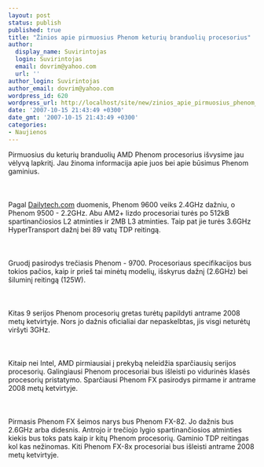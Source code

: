 ```yaml
---
layout: post
status: publish
published: true
title: "Žinios apie pirmuosius Phenom keturių branduolių procesorius"
author:
  display_name: Suvirintojas
  login: Suvirintojas
  email: dovrim@yahoo.com
  url: ''
author_login: Suvirintojas
author_email: dovrim@yahoo.com
wordpress_id: 620
wordpress_url: http://localhost/site/new/zinios_apie_pirmuosius_phenom_keturiu_branduoliu_procesorius/
date: '2007-10-15 21:43:49 +0300'
date_gmt: '2007-10-15 21:43:49 +0300'
categories:
- Naujienos
---
```

<p>Pirmuosius du keturių branduolių AMD Phenom procesorius išvysime jau vėlyvą lapkritį. Jau žinoma informacija apie juos bei apie būsimus Phenom gaminius.<br />
<br><br />
<br>Pagal <a class="ns" href="http://www.dailytech.com/AMD+Sheds+Additional+Phenom+Details/article9237.htm">Dailytech.com</a> duomenis, Phenom 9600 veiks 2.4GHz dažniu, o Phenom 9500 - 2.2GHz. Abu AM2+ lizdo procesoriai turės po 512kB spartinančiosios L2 atminties ir 2MB L3 atminties. Taip pat jie turės 3.6GHz HyperTransport dažnį bei 89 vatų TDP reitingą.<br />
<br><br />
<br>Gruodį pasirodys trečiasis Phenom - 9700. Procesoriaus specifikacijos bus tokios pačios, kaip ir prieš tai minėtų modelių, išskyrus dažnį (2.6GHz) bei šiluminį reitingą (125W).<br />
<br><br />
<br>Kitas 9 serijos Phenom procesorių gretas turėtų papildyti antrame 2008 metų ketvirtyje. Nors jo dažnis oficialiai dar nepaskelbtas, jis visgi neturėtų viršyti 3GHz.<br />
<br><br />
<br>Kitaip nei Intel, AMD pirmiausiai į prekybą neleidžia sparčiausių serijos procesorių. Galingiausi Phenom procesoriai bus išleisti po vidurinės klasės procesorių pristatymo. Sparčiausi Phenom FX pasirodys pirmame ir antrame 2008 metų ketvirtyje.<br />
<br><br />
<br>Pirmasis Phenom FX šeimos narys bus Phenom FX-82. Jo dažnis bus 2.6GHz arba didesnis. Antrojo ir trečiojo lygio spartinančiosios atminties kiekis bus toks pats kaip ir kitų Phenom procesorių. Gaminio TDP reitingas kol kas nežinomas. Kiti Phenom FX-8x procesoriai bus išleisti antrame 2008 metų ketvirtyje.</p>
